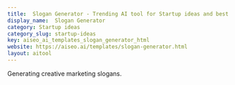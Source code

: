 ```yaml
---
title:  Slogan Generator - Trending AI tool for Startup ideas and best alternatives
display_name:  Slogan Generator
category: Startup ideas
category_slug: startup-ideas
key: aiseo_ai_templates_slogan_generator_html
website: https://aiseo.ai/templates/slogan-generator.html
layout: aitool
---
```


Generating creative marketing slogans.
